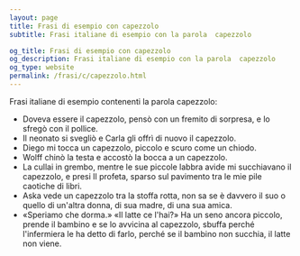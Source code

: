 ```yaml
---
layout: page
title: Frasi di esempio con capezzolo 
subtitle: Frasi italiane di esempio con la parola  capezzolo

og_title: Frasi di esempio con capezzolo 
og_description: Frasi italiane di esempio con la parola  capezzolo
og_type: website
permalink: /frasi/c/capezzolo.html
---
```


Frasi italiane di esempio contenenti la parola capezzolo:


- Doveva essere il capezzolo, pensò con un fremito di sorpresa, e lo sfregò con il pollice.
- Il neonato si svegliò e Carla gli offrì di nuovo il capezzolo.
- Diego mi tocca un capezzolo, piccolo e scuro come un chiodo.
- Wolff chinò la testa e accostò la bocca a un capezzolo.
- La cullai in grembo, mentre le sue piccole labbra avide mi succhiavano il capezzolo, e presi Il profeta, sparso sul pavimento tra le mie pile caotiche di libri.
- Aska vede un capezzolo tra la stoffa rotta, non sa se è davvero il suo o quello di un'altra donna, di sua madre, di una sua amica.
- «Speriamo che dorma.» «Il latte ce l'hai?» Ha un seno ancora piccolo, prende il bambino e se lo avvicina al capezzolo, sbuffa perché l'infermiera le ha detto di farlo, perché se il bambino non succhia, il latte non viene.
